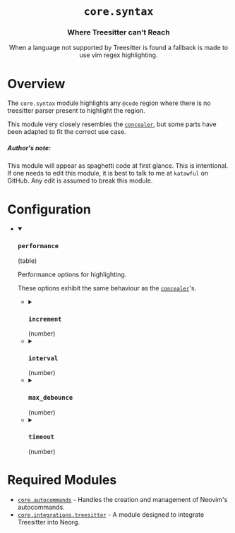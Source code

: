 <div align="center">

# `core.syntax`

### Where Treesitter can't Reach

When a language not supported by Treesitter is found a fallback is made to use vim regex highlighting.



</div>

# Overview

The `core.syntax` module highlights any `@code` region where there is no treesitter parser present
to highlight the region.

This module very closely resembles the [`concealer`](https://github.com/nvim-neorg/neorg/wiki/Concealer), but some parts have been
adapted to fit the correct use case.

##### Author's note:

This module will appear as spaghetti code at first glance. This is intentional.
If one needs to edit this module, it is best to talk to me at `katawful` on GitHub.
Any edit is assumed to break this module.

# Configuration

* <details open>
  
  <summary><h3><code>performance</h3></code> (table)</summary>
  
  <div>
  
  Performance options for highlighting.
  
  These options exhibit the same behaviour as the [`concealer`](https://github.com/nvim-neorg/neorg/wiki/Concealer)'s.
  
  </div>
  
  
  * <details>
    
    <summary><h3><code>increment</h3></code> (number)</summary>
    
    <div>
    
    How many lines each "chunk" of a file should take up.
    
    When the size of the buffer is greater than this value,
    the buffer is then broken up into equal chunks and operations
    are done individually on those chunks.
    
    </div>
    
    ```lua
    1250
    ```
    
    </details>
  * <details>
    
    <summary><h3><code>interval</h3></code> (number)</summary>
    
    <div>
    
    How long the syntax module should wait before starting to conceal
    a new chunk.
    
    </div>
    
    ```lua
    500
    ```
    
    </details>
  * <details>
    
    <summary><h3><code>max_debounce</h3></code> (number)</summary>
    
    <div>
    
    The maximum amount of recalculations that take place at a single time.
    More operations than this count will be dropped.
    
    Especially useful when e.g. holding down `x` in a buffer, forcing
    hundreds of recalculations at a time.
    
    </div>
    
    ```lua
    5
    ```
    
    </details>
  * <details>
    
    <summary><h3><code>timeout</h3></code> (number)</summary>
    
    <div>
    
    How long the syntax module should wait before starting to conceal
    the buffer.
    
    </div>
    
    ```lua
    0
    ```
    
    </details>
  
  
  </details>


# Required Modules

- [`core.autocommands`](https://github.com/nvim-neorg/neorg/wiki/Autocommands) - Handles the creation and management of Neovim's autocommands.
- [`core.integrations.treesitter`](https://github.com/nvim-neorg/neorg/wiki/Treesitter-Integration) - A module designed to integrate Treesitter into Neorg.

